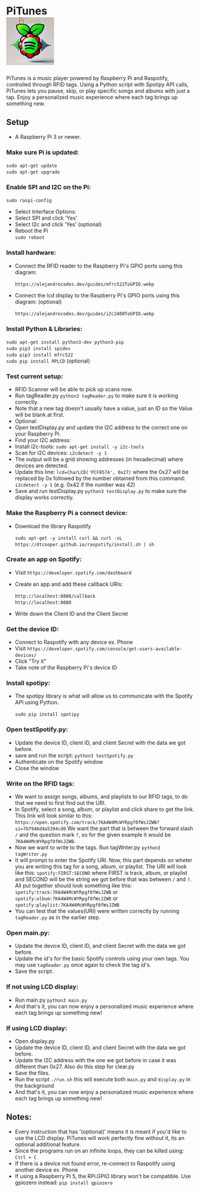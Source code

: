 # PiTunes<br /> <img src="PiTunes.webp" alt="PiTunes Logo" style="width:128px; height:auto;"/>
PiTunes is a music player powered by Raspberry Pi and Raspotify, controlled through RFID tags. Using a Python script with Spotipy API calls, PiTunes lets you pause, skip, or play specific songs and albums with just a tap. Enjoy a personalized music experience where each tag brings up something new.
## Setup<br />
- A Raspberry Pi 3 or newer.
### Make sure Pi is updated:
`sudo apt-get update`<br/>
`sudo apt-get upgrade`
### Enable SPI and I2C on the Pi:
`sudo raspi-config`
- Select Interface Options:
- Select SPI and click 'Yes'
- Select I2c and click 'Yes' (optional)
- Reboot the Pi<br/>
`sudo reboot`
### Install hardware:
- Connect the RFID reader to the Raspberry Pi's GPIO ports using this diagram:

  `https://alejandrocodes.dev/guides/mfrc522ToGPIO.webp`
- Connect the lcd display to the Raspberry Pi's GPIO ports using this diagram: (optional)

  `https://alejandrocodes.dev/guides/i2c2400ToGPIO.webp`

### Install Python & Libraries:
`sudo apt-get install python3-dev python3-pip`<br/>
`sudo pip3 install spidev`<br/>
`sudo pip3 install mfrc522`<br/>
`sudo pip install RPLCD` (optional)
### Test current setup:
- RFID Scanner will be able to pick up scans now.
- Run tagReader.py `python3 tagReader.py` to make sure it is working correctly.
- Note that a new tag doesn't usually have a value, just an ID so the Value will be blank at first.
- Optional:
- Open testDisplay.py and update the I2C address to the correct one on your Raspberry Pi.
- Find your I2C address:
- Install i2c-tools: `sudo apt-get install -y i2c-tools`
- Scan for I2C devices: `i2cdetect -y 1`
- The output will be a grid showing addresses (in hexadecimal) where devices are detected.
- Update this line: `lcd=CharLCD('PCF8574', 0x27)` where the 0x27 will be replaced by 0x followed by the number obtained from this command: `i2cdetect -y 1` (e.g. 0x42 if the number was 42)
- Save and run testDisplay.py `python3 testDisplay.py` to make sure the display works correctly.
### Make the Raspberry Pi a connect device:
- Download the library Raspotify<br/>

  `sudo apt-get -y install curl && curl -sL https://dtcooper.github.io/raspotify/install.sh | sh`

### Create an app on Spotify:
- Visit `https://developer.spotify.com/dashboard`<br/>
- Create an app and add these callback URIs:<br/>

  `http://localhost:8888/callback`<br/>
  `http://localhost:8080`
- Write down the Client ID and the Client Secret

### Get the device ID:
- Connect to Raspotify with any device ex. Phone<br/>
- Visit `https://developer.spotify.com/console/get-users-available-devices/`<br/>
- Click "Try it"
- Take note of the Raspberry Pi's device ID

### Install spotipy:
- The spotipy library is what will allow us to communicate with the Spotify API using Python.<br/>

  `sudo pip install spotipy`

### Open testSpotify.py:
- Update the device ID, client ID, and client Secret with the data we got before.<br/>
- save and run the script:  `python3 testSpotify.py`
- Authenticate on the Spotify window
- Close the window

### Write on the RFID tags:
- We want to assign songs, albums, and playlists to our RFID tags, to do that we need to first find out the URI.
- In Spotify, select a song, album, or playlist and click share to get the link. This link will look similar to this: `https://open.spotify.com/track/7KA4W4McWYRpgf0fWsJZWB?si=7b7946d4a5394cd0` We want the part that is between the forward slash `/` and the question mark `?`, so for the given example it would be `7KA4W4McWYRpgf0fWsJZWB`.
- Now we want to write to the tags. Run tagWriter.py `python3 tagWriter.py`
- It will prompt to enter the Spotify URI. Now, this part depends on wheter you are writing this tag for a song, album, or playlist. The URI will look like this: `spotify:FIRST:SECOND` where FIRST is track, album, or playlist and SECOND will be the string we got before that was between `/` and `?`. All put together should look something like this: `spotify:track:7KA4W4McWYRpgf0fWsJZWB` or `spotify:album:7KA4W4McWYRpgf0fWsJZWB` or `spotify:playlist:7KA4W4McWYRpgf0fWsJZWB`
- You can test that the values(URI) were written correctly by running `tagReader.py` as in the earlier step.

### Open main.py:
- Update the device ID, client ID, and client Secret with the data we got before.<br/>
- Update the id's for the basic Spotify controls using your own tags. You may use `tagReader.py` once again to check the tag id's.
- Save the script.

### If not using LCD display:
- Run main.py `python3 main.py`
- And that's it, you can now enjoy a personalized music experience where each tag brings up something new!

### If using LCD display:
- Open display.py
- Update the device ID, client ID, and client Secret with the data we got before.
- Update the I2C address with the one we got before in case it was different than 0x27. Also do this step for clear.py
- Save the files.
- Run the script `./run.sh` this will execute both  `main.py` and `display.py` in the background
- And that's it, you can now enjoy a personalized music experience where each tag brings up something new!

## Notes:
- Every instruction that has '(optional)' means it is meant if you'd like to use the LCD display. PiTunes will work perfectly fine without it, its an optional additional feature.
- Since the programs run on an infinite loops, they can be killed using: `Ctrl + C`
- If there is a device not found error, re-connect to Raspotify using another device ex. Phone
- If using a Raspberry Pi 5, the RPi.GPIO library won't be compatible. Use gpiozero instead: `pip install gpiozero`
